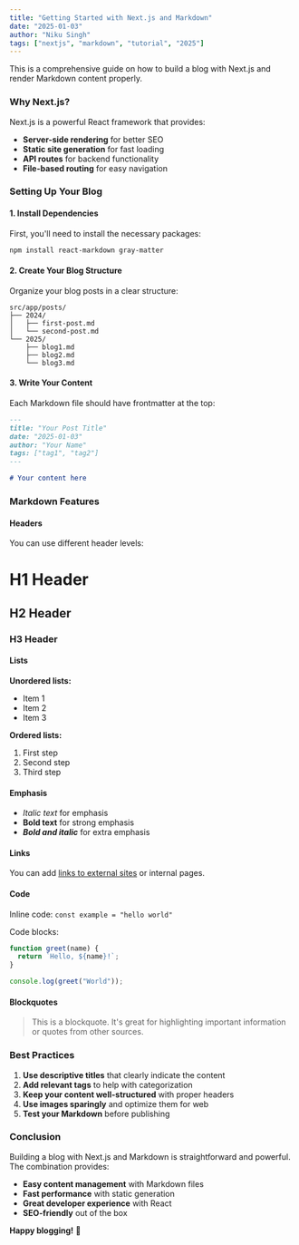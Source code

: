 ```yaml
---
title: "Getting Started with Next.js and Markdown"
date: "2025-01-03"
author: "Niku Singh"
tags: ["nextjs", "markdown", "tutorial", "2025"]
---
```


This is a comprehensive guide on how to build a blog with Next.js and render Markdown content properly.

### Why Next.js?

Next.js is a powerful React framework that provides:

- **Server-side rendering** for better SEO
- **Static site generation** for fast loading
- **API routes** for backend functionality
- **File-based routing** for easy navigation

### Setting Up Your Blog

#### 1. Install Dependencies

First, you'll need to install the necessary packages:

```bash
npm install react-markdown gray-matter
```

#### 2. Create Your Blog Structure

Organize your blog posts in a clear structure:

```
src/app/posts/
├── 2024/
│   ├── first-post.md
│   └── second-post.md
└── 2025/
    ├── blog1.md
    ├── blog2.md
    └── blog3.md
```

#### 3. Write Your Content

Each Markdown file should have frontmatter at the top:

```markdown
---
title: "Your Post Title"
date: "2025-01-03"
author: "Your Name"
tags: ["tag1", "tag2"]
---

# Your content here
```

### Markdown Features

#### Headers

You can use different header levels:

# H1 Header

## H2 Header

### H3 Header

#### Lists

**Unordered lists:**

- Item 1
- Item 2
- Item 3

**Ordered lists:**

1. First step
2. Second step
3. Third step

#### Emphasis

- _Italic text_ for emphasis
- **Bold text** for strong emphasis
- **_Bold and italic_** for extra emphasis

#### Links

You can add [links to external sites](https://nextjs.org) or internal pages.

#### Code

Inline code: `const example = "hello world"`

Code blocks:

```javascript
function greet(name) {
  return `Hello, ${name}!`;
}

console.log(greet("World"));
```

#### Blockquotes

> This is a blockquote. It's great for highlighting important information or quotes from other sources.

### Best Practices

1. **Use descriptive titles** that clearly indicate the content
2. **Add relevant tags** to help with categorization
3. **Keep your content well-structured** with proper headers
4. **Use images sparingly** and optimize them for web
5. **Test your Markdown** before publishing

### Conclusion

Building a blog with Next.js and Markdown is straightforward and powerful. The combination provides:

- **Easy content management** with Markdown files
- **Fast performance** with static generation
- **Great developer experience** with React
- **SEO-friendly** out of the box

**Happy blogging!** 🚀
